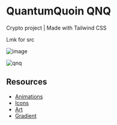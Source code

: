 # QuantumQuoin QNQ

Crypto project | Made with Tailwind CSS

Lmk for src


![image](https://github.com/karolis-KK/quantumquoin_animations/assets/149951322/522c0da1-1886-443e-aefc-0569f8190931)

![qnq](https://github.com/karolis-KK/qnqpublic/assets/149951322/fa374606-f91e-408f-9554-0a0a70ae3efc)



## Resources

 - [Animations](https://www.tailwindcss-animated.com/configurator.html?animation=fade-right&count=once&ease=ease-out)
 - [Icons](https://heroicons.dev/)
 - [Art](https://www.magicpattern.design/)
 - [Gradient](https://tailwindcomponents.com/gradient-generator/)
